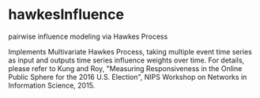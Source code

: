 # hawkesInfluence
pairwise influence modeling via Hawkes Process

Implements Multivariate Hawkes Process, taking multiple event time series as input and outputs time series influence weights over time. For details, please refer to Kung and Roy, "Measuring Responsiveness in the Online Public Sphere for the 2016 U.S. Election", NIPS Workshop on Networks in Information Science, 2015.
